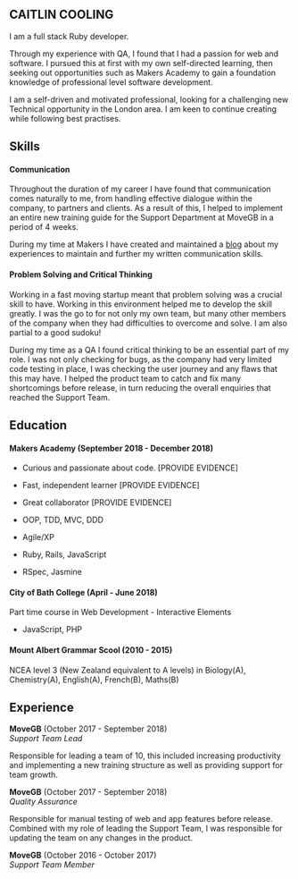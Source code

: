 ## CAITLIN COOLING
I am a full stack Ruby developer.

Through my experience with QA, I found that I had a passion for web and software. I pursued this at first with my own self-directed learning, then seeking out opportunities such as Makers Academy to gain a foundation knowledge of professional level software development. 

I am a self-driven and motivated professional, looking for a challenging new Technical opportunity in the London area. I am keen to continue creating while following best practises.

## Skills

#### Communication

Throughout the duration of my career I have found that communication comes naturally to me, from handling effective dialogue  within the company, to partners and clients. As a result of this, I helped to implement an entire new training guide for the Support Department at MoveGB in a period of 4 weeks. 

During my time at Makers I have created and maintained a [blog](https://caitlincooling.wordpress.com/) about my experiences to maintain and further my written communication skills.

#### Problem Solving and Critical Thinking

Working in a fast moving startup meant that problem solving was a crucial skill to have. Working in this environment helped me to develop the skill greatly. I was the go to for not only my own team, but many other members of the company when they had difficulties to overcome and solve. I am also partial to a good sudoku!

During my time as a QA I found critical thinking to be an essential part of my role. I was not only checking for bugs, as the company had very limited code testing in place, I was checking the user journey and any flaws that this may have. I helped the product team to catch and fix many shortcomings before release, in turn reducing the overall enquiries that reached the Support Team.

## Education

#### Makers Academy (September 2018 - December 2018)

- Curious and passionate about code. [PROVIDE EVIDENCE]
- Fast, independent learner [PROVIDE EVIDENCE]
- Great collaborator [PROVIDE EVIDENCE]

- OOP, TDD, MVC, DDD
- Agile/XP
- Ruby, Rails, JavaScript
- RSpec, Jasmine

#### City of Bath College (April - June 2018)

Part time course in Web Development - Interactive Elements
- JavaScript, PHP

#### Mount Albert Grammar Scool (2010 - 2015)

NCEA level 3 (New Zealand equivalent to A levels) in Biology(A), Chemistry(A), English(A), French(B),  Maths(B)

## Experience

**MoveGB** (October 2017 - September 2018)    
*Support Team Lead*

Responsible for leading a team of 10, this included increasing productivity and implementing a new training structure as well as providing support for team growth. 

**MoveGB** (October 2017 - September 2018)    
*Quality Assurance*

Responsible for manual testing of web and app features before release. Combined with my role of leading the Support Team, I was responsible for updating the team on any changes in the product.

**MoveGB** (October 2016 - October 2017)    
*Support Team Member*


